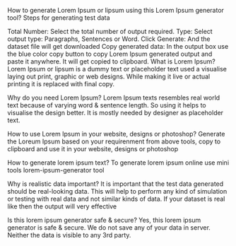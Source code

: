 How to generate Lorem Ipsum or lipsum using this Lorem Ipsum generator tool?
Steps for generating test data

Total Number: Select the total number of output required.
Type: Select output type: Paragraphs, Sentences or Word.
Click Generate: And the dataset file will get downloaded
Copy generated data: In the output box use the blue color copy button to copy Lorem Ipsum generated output and paste it anywhere. It will get copied to clipboard.
What is Lorem Ipsum?
Lorem Ipsum or lipsum is a dummy text or placeholder text used a visualise laying out print, graphic or web designs. While making it live or actual printing it is replaced with final copy.

Why do you need Lorem Ipsum?
Lorem Ipsum texts resembles real world text because of varying word & sentence length. So using it helps to visualise the design better. It is mostly needed by designer as placeholder text.

How to use Lorem Ipsum in your website, designs or photoshop?
Generate the Loreum Ipsum based on your requirenment from above tools, copy to clipboard and use it in your website, designs or photoshop

How to generate lorem ipsum text?
To generate lorem ipsum online use mini tools lorem-ipsum-generator tool

Why is realistic data important?
It is important that the test data generated should be real-looking data. This will help to perform any kind of simulation or testing with real data and not similar kinds of data. If your dataset is real like then the output will very effective

Is this lorem ipsum generator safe & secure?
Yes, this lorem ipsum generator is safe & secure. We do not save any of your data in server. Neither the data is visible to any 3rd party.
